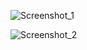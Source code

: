 
![Screenshot_1](https://user-images.githubusercontent.com/64541739/150788106-1240916c-6239-44f0-afa1-3386784c8eaa.png)

![Screenshot_2](https://user-images.githubusercontent.com/64541739/150788093-87da69dd-acfb-4b88-aeae-7b89e6594631.png)
